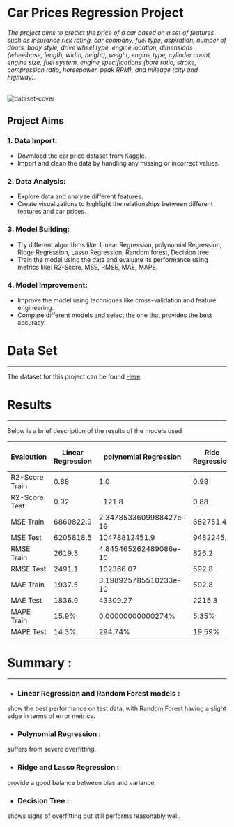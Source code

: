 # **Car Prices Regression Project**
###### The project aims to predict the price of a car based on a set of features such as insurance risk rating, car company, fuel type, aspiration, number of doors, body style, drive wheel type, engine location, dimensions (wheelbase, length, width, height), weight, engine type, cylinder count, engine size, fuel system, engine specifications (bore ratio, stroke, compression ratio, horsepower, peak RPM), and mileage (city and highway).
![dataset-cover](https://github.com/user-attachments/assets/954511f7-5e6d-45e3-bbf3-888cae512df5)

## Project Aims 

### 1. Data Import:
+ Download the car price dataset from Kaggle.
+ Import and clean the data by handling any missing or incorrect values. 

### 2. Data Analysis:
* Explore data and analyze different features.
* Create visualizations to highlight the relationships between different features and car prices.

### 3. Model Building:
* Try different algorithms like: Linear Regression, polynomial Regression, Ridge Regression, Lasso Regression, Random forest, Decision tree.   
* Train the model using the data and evaluate its performance using metrics like: R2-Score, MSE, RMSE, MAE, MAPE.
 
### 4. Model Improvement:
* Improve the model using techniques like cross-validation and feature engineering.
* Compare different models and select the one that provides the best accuracy.


# Data Set 
__________________________________________________________
The dataset for this project can be found [Here](https://www.kaggle.com/datasets/imgowthamg/car-price/data) 

# Results 
___________________________________________________________
Below is a brief description of the results of the models used 

| Evaloution |Linear Regression | polynomial Regression | Ride Regression | Lasso Regression | Decision tree Regression | Random forest Regression |
|----------|----------|----------|----------|----------|----------|----------|
| R2-Score Train | 0.88  | 1.0 | 0.98 | 0.96 | 0.95 | 0.97 |
| R2-Score Test | 0.92  | -121.8 | 0.88 | 0.89| 0.82 | 0.92 |
| MSE Train | 6860822.9 | 2.3478533609988427e-19 | 682751.4 | 1961903.2 | 2472760.6 | 1218577.2 | 
| MSE Test | 6205818.5 | 10478812451.9 | 9482245.7 | 9014785.9 | 14945566.3 | 6727369.4 | 
| RMSE Train | 2619.3 | 4.845465262489086e-10 | 826.2 | 1400.6 | 1572.5 | 1103.8 | 
| RMSE Test | 2491.1 | 102366.07 | 592.8 | 3079.3 | 3002.4 | 3865.9 | 2593.7 | 
| MAE Train | 1937.5 | 3.198925785510233e-10 | 592.8 | 1032.3 | 1188.0 | 763.4 |
| MAE Test | 1836.9 | 43309.27 | 2215.3 | 2183.7 | 2100.5 | 1507.9 |
| MAPE Train | 15.9% | 0.00000000000274% | 5.35% | 9.16% | 9.37% | 5.67% | 
| MAPE Test | 14.3% | 294.74% | 19.59% | 17.78% | 13.96% | 10.18% |

# Summary : 
__________________________________________________________________
* ### Linear Regression and Random Forest models :
show the best performance on test data, with Random Forest having a slight edge in terms of error metrics.

* ### Polynomial Regression :
 suffers from severe overfitting.

 * ### Ridge and Lasso Regression :
provide a good balance between bias and variance.

* ### Decision Tree :
shows signs of overfitting but still performs reasonably well.  

 

     



 


 
